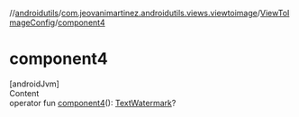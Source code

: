 //[androidutils](../../index.md)/[com.jeovanimartinez.androidutils.views.viewtoimage](../index.md)/[ViewToImageConfig](index.md)/[component4](component4.md)



# component4  
[androidJvm]  
Content  
operator fun [component4](component4.md)(): [TextWatermark](../../com.jeovanimartinez.androidutils.views.viewtoimage.watermark/-text-watermark/index.md)?  



